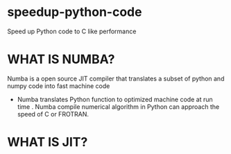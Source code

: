 # speedup-python-code
Speed up Python code to C like performance

# WHAT IS NUMBA?
 Numba is a open source JIT compiler that translates
 a subset of python and numpy code into fast machine code
* Numba translates Python function to optimized machine code 
at run time  . Numba compile numerical algorithm in Python can approach the speed of
C or FROTRAN.
# WHAT IS JIT?
